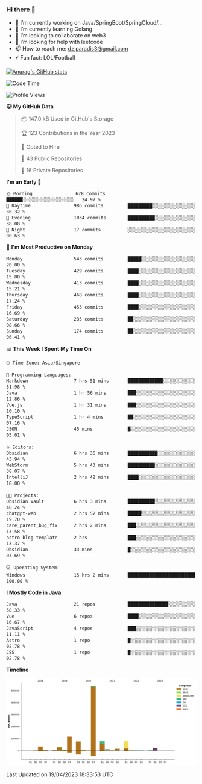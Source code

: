 ### Hi there 👋

- 🔭 I’m currently working on Java/SpringBoot/SpringCloud/...
- 🌱 I’m currently learning Golang
- 👯 I’m looking to collaborate on web3
- 🤔 I’m looking for help with leetcode
- 📫 How to reach me: dz.paradis3@gmail.com
- ⚡ Fun fact: LOL/Football

[![Anurag's GitHub stats](https://github-readme-stats.vercel.app/api?username=xiumu2017&show_icons=true&theme=radical)](https://github.com/anuraghazra/github-readme-stats)

<!--
**xiumu2017/xiumu2017** is a ✨ _special_ ✨ repository because its `README.md` (this file) appears on your GitHub profile.

Here are some ideas to get you started:

- 🔭 I’m currently working on ...
- 🌱 I’m currently learning ...
- 👯 I’m looking to collaborate on ...
- 🤔 I’m looking for help with ...
- 💬 Ask me about ...
- 📫 How to reach me: ...
- 😄 Pronouns: ...
- ⚡ Fun fact: ...
-->

<!--START_SECTION:waka-->
![Code Time](http://img.shields.io/badge/Code%20Time-1%2C347%20hrs%2032%20mins-blue)

![Profile Views](http://img.shields.io/badge/Profile%20Views-0-blue)

**🐱 My GitHub Data** 

> 📦 147.0 kB Used in GitHub's Storage 
 > 
> 🏆 123 Contributions in the Year 2023
 > 
> 💼 Opted to Hire
 > 
> 📜 43 Public Repositories 
 > 
> 🔑 16 Private Repositories 
 > 
**I'm an Early 🐤** 

```text
🌞 Morning                678 commits         ██████░░░░░░░░░░░░░░░░░░░   24.97 % 
🌆 Daytime                986 commits         █████████░░░░░░░░░░░░░░░░   36.32 % 
🌃 Evening                1034 commits        ██████████░░░░░░░░░░░░░░░   38.08 % 
🌙 Night                  17 commits          ░░░░░░░░░░░░░░░░░░░░░░░░░   00.63 % 
```
📅 **I'm Most Productive on Monday** 

```text
Monday                   543 commits         █████░░░░░░░░░░░░░░░░░░░░   20.00 % 
Tuesday                  429 commits         ████░░░░░░░░░░░░░░░░░░░░░   15.80 % 
Wednesday                413 commits         ████░░░░░░░░░░░░░░░░░░░░░   15.21 % 
Thursday                 468 commits         ████░░░░░░░░░░░░░░░░░░░░░   17.24 % 
Friday                   453 commits         ████░░░░░░░░░░░░░░░░░░░░░   16.69 % 
Saturday                 235 commits         ██░░░░░░░░░░░░░░░░░░░░░░░   08.66 % 
Sunday                   174 commits         ██░░░░░░░░░░░░░░░░░░░░░░░   06.41 % 
```


📊 **This Week I Spent My Time On** 

```text
🕑︎ Time Zone: Asia/Singapore

💬 Programming Languages: 
Markdown                 7 hrs 51 mins       █████████████░░░░░░░░░░░░   51.98 % 
Java                     1 hr 56 mins        ███░░░░░░░░░░░░░░░░░░░░░░   12.86 % 
Vue.js                   1 hr 31 mins        ███░░░░░░░░░░░░░░░░░░░░░░   10.10 % 
TypeScript               1 hr 4 mins         ██░░░░░░░░░░░░░░░░░░░░░░░   07.16 % 
JSON                     45 mins             █░░░░░░░░░░░░░░░░░░░░░░░░   05.01 % 

🔥 Editors: 
Obsidian                 6 hrs 36 mins       ███████████░░░░░░░░░░░░░░   43.94 % 
WebStorm                 5 hrs 43 mins       ██████████░░░░░░░░░░░░░░░   38.07 % 
IntelliJ                 2 hrs 42 mins       ████░░░░░░░░░░░░░░░░░░░░░   18.00 % 

🐱‍💻 Projects: 
Obsidian Vault           6 hrs 3 mins        ██████████░░░░░░░░░░░░░░░   40.24 % 
chatgpt-web              2 hrs 57 mins       █████░░░░░░░░░░░░░░░░░░░░   19.70 % 
care_parent_bug_fix      2 hrs 2 mins        ███░░░░░░░░░░░░░░░░░░░░░░   13.58 % 
astro-blog-template      2 hrs               ███░░░░░░░░░░░░░░░░░░░░░░   13.37 % 
Obsidian                 33 mins             █░░░░░░░░░░░░░░░░░░░░░░░░   03.69 % 

💻 Operating System: 
Windows                  15 hrs 2 mins       █████████████████████████   100.00 % 
```

**I Mostly Code in Java** 

```text
Java                     21 repos            ███████████████░░░░░░░░░░   58.33 % 
Vue                      6 repos             ████░░░░░░░░░░░░░░░░░░░░░   16.67 % 
JavaScript               4 repos             ███░░░░░░░░░░░░░░░░░░░░░░   11.11 % 
Astro                    1 repo              █░░░░░░░░░░░░░░░░░░░░░░░░   02.78 % 
CSS                      1 repo              █░░░░░░░░░░░░░░░░░░░░░░░░   02.78 % 
```



**Timeline**

![Lines of Code chart](https://raw.githubusercontent.com/xiumu2017/xiumu2017/main/assets/bar_graph.png)


 Last Updated on 19/04/2023 18:33:53 UTC
<!--END_SECTION:waka-->

